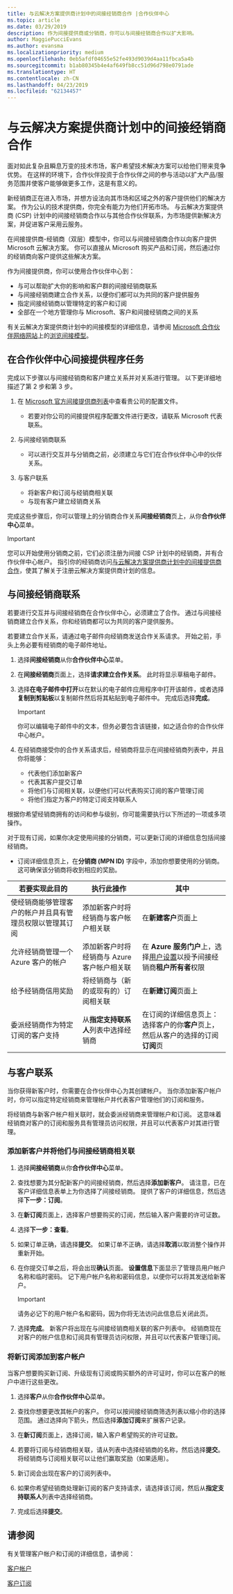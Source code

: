 ```yaml
---
title: 与云解决方案提供商计划中的间接经销商合作 |合作伙伴中心
ms.topic: article
ms.date: 03/29/2019
description: 作为间接提供商或分销商，你可以与间接经销商合作以扩大影响。
author: MaggiePucciEvans
ms.author: evansma
ms.localizationpriority: medium
ms.openlocfilehash: 0eb5afdf04655e52fe493d9039d4aa11fbca5a4b
ms.sourcegitcommit: b1ab80345b4e4af649fb8cc51d96d798e0791ade
ms.translationtype: HT
ms.contentlocale: zh-CN
ms.lasthandoff: 04/23/2019
ms.locfileid: "62134457"
---
```

# <a name="partner-with-indirect-resellers-in-the-cloud-solution-provider-program"></a>与云解决方案提供商计划中的间接经销商合作

面对如此复杂且瞬息万变的技术市场，客户希望技术解决方案可以给他们带来竞争优势。 在这样的环境下，合作伙伴投资于合作伙伴之间的参与活动以扩大产品/服务范围并使客户能够做更多工作，这是有意义的。

新经销商正在进入市场，并想方设法向其市场和区域之外的客户提供他们的解决方案。 作为公认的技术提供商，你完全有能力为他们开拓市场。 与云解决方案提供商 (CSP) 计划中的间接经销商合作以与其他合作伙伴联系，为市场提供新解决方案，并促进客户采用云服务。

在间接提供商-经销商（双层）模型中，你可以与间接经销商合作以向客户提供 Microsoft 云解决方案。 你可以直接从 Microsoft 购买产品和订阅，然后通过你的经销商向客户提供这些解决方案。 

作为间接提供商，你可以使用合作伙伴中心到：

-   与可以帮助扩大你的影响和客户群的间接经销商联系
-   与间接经销商建立合作关系，以便你们都可以为共同的客户提供服务
-   指定间接经销商以管理特定的客户和订阅 
-   全部在一个地方管理你与 Microsoft、客户和间接经销商之间的关系

有关云解决方案提供商计划中的间接模型的详细信息，请参阅 [Microsoft 合作伙伴网络网站]( https://partner.microsoft.com)上的[浏览间接模型](https://partner.microsoft.com/cloud-solution-provider/indirect)。 

## <a name="indirect-provider-tasks-in-the-partner-center"></a>在合作伙伴中心间接提供程序任务

完成以下步骤以与间接经销商和客户建立关系并对关系进行管理。 以下更详细地描述了第 2 步和第 3 步。

1.  在 [Microsoft 官方间接提供商列表](https://partnercenter.microsoft.com/partner/find-a-provider)中查看贵公司的配置文件。 

    -   若要对你公司的间接提供程序配置文件进行更改，请联系 Microsoft 代表联系。<br>

2.  与间接经销商联系

    - 可以进行交互并与分销商之前，必须建立与它们在合作伙伴中心中的伙伴关系。 <br>

3.  与客户联系

    - 将新客户和订阅与经销商相关联
    - 与现有客户建立经销商关系 <br>

完成这些步骤后，你可以管理上的分销商合作关系**间接经销商**页上，从你**合作伙伴中心**菜单。

> [!IMPORTANT]   
> 您可以开始使用分销商之前，它们必须注册为间接 CSP 计划中的经销商，并有合作伙伴中心帐户。 指引你的经销商访问[与云解决方案提供商计划中的间接提供商合作](https://msdn.microsoft.com/partner-center/indirect-reseller-tasks-in-partner-center.md)，使其了解关于注册云解决方案提供商计划的信息。 

## <a name="connect-with-indirect-resellers"></a>与间接经销商联系

若要进行交互并与间接经销商在合作伙伴中心，必须建立了合作。 通过与间接经销商建立合作关系，你和经销商都可以为共同的客户提供服务。

若要建立合作关系，请通过电子邮件向经销商发送合作关系请求。 开始之前，手头上务必要有经销商的电子邮件地址。 

1. 选择**间接经销商**从你**合作伙伴中心**菜单。 

2. 在**间接经销商**页面上，选择**请求建立合作关系**。 此时将显示草稿电子邮件。

3. 选择**在电子邮件中打开**以在默认的电子邮件应用程序中打开该邮件，或者选择**复制到剪贴板**以复制邮件然后将其粘贴到电子邮件中。 完成后选择**完成**。
    > [!IMPORTANT]  
    >  你可以编辑电子邮件中的文本，但务必要包含该链接，如之适合你的合作伙伴中心帐户。

4. 在经销商接受你的合作关系请求后，经销商将显示在间接经销商列表中，并且你将能够： 

    -   代表他们添加新客户
    -   代表其客户提交订单 
    -   将他们与订阅相关联，以便他们可以代表购买订阅的客户管理订阅
    -   将他们指定为客户的特定订阅支持联系人

根据你希望经销商拥有的访问和参与级别，你可能需要执行以下所述的一项或多项操作。

对于现有订阅，如果你决定使用间接的分销商，可以更新订阅的详细信息包括间接经销商。

- 订阅详细信息页上，在**分销商 (MPN ID)** 字段中，添加你想要使用的分销商。 这可确保该分销商将收到相应的奖励。

| **若要实现此目的** | **执行此操作** | **其中** |
|   ------------------   |   -------   |   -----   |
| 使经销商能够管理客户的帐户并且具有管理员权限以管理其订阅 | 添加新客户时将经销商与客户帐户相关联 | 在**新建客户**页面上 |
|允许经销商管理一个 Azure 客户的帐户|添加新客户时将经销商与 Azure 客户帐户相关联|在 **Azure 服务门户**上，选择[用户设置](https://aad.portal.azure.com/#blade/Microsoft_AAD_IAM/UsersManagementMenuBlade/UserSettings)以授予间接经销商**租户所有者**权限|
| 给予经销商信用奖励 | 将经销商与（新的或现有的）订阅相关联 | 在**新建订阅**页面上 |
| 委派经销商作为特定订阅的客户支持 | 从**指定支持联系人**列表中选择经销商 | 在订阅的详细信息页上：选择客户的你**客户**页上，然后从客户的选择的订阅**订阅**页 |










































## <a name="connect-with-customers"></a>与客户联系

当你获得新客户时，你需要在合作伙伴中心为其创建帐户。 当你添加新客户帐户时，你可以指定特定经销商来管理帐户并代表客户管理他们的订阅和服务。 

将经销商与新客户帐户相关联时，就会委派经销商来管理帐户和订阅。 这意味着经销商对客户的订阅和服务具有管理员访问权限，并且可以代表客户对其进行管理。

### <a name="add-new-customers-and-associate-them-with-indirect-resellers"></a>添加新客户并将他们与间接经销商相关联

1.  选择**间接经销商**从你**合作伙伴中心**菜单。 

2.  查找想要为其分配新客户的间接经销商，然后选择**添加新客户**。 请注意，已在客户详细信息表单上为你选择了间接经销商。 提供了客户的详细信息，然后选择**下一步：订阅**。 
3.  在**新订阅**页面上，选择客户想要购买的订阅，然后输入客户需要的许可证数。 

4.  选择**下一步：查看**。

5.  如果订单正确，请选择**提交**。 如果订单不正确，请选择**取消**以取消整个操作并重新开始。

6.  在你提交订单之后，将会出现**确认**页面。 **设置信息**下面显示了管理员用户帐户名称和临时密码。 记下用户帐户名称和密码信息，以便你可以将其发送给新客户。 
    > [!IMPORTANT]  
    > 请务必记下的用户帐户名和密码，因为你将无法访问此信息后关闭此页。

7.  选择**完成**。 新客户将出现在与间接经销商相关联的客户列表中。 经销商现在对客户的帐户信息和订阅具有管理员访问权限，并且可以代表客户管理订阅。

### <a name="add-new-subscriptions-to-customer-accounts"></a>将新订阅添加到客户帐户

当客户想要购买新订阅、升级现有订阅或购买额外的许可证时，你可以在客户的帐户中进行这些更改。 

1.  选择**客户**从你**合作伙伴中心**菜单。 

2.  查找你想要更改其帐户的客户。 你可以按间接经销商筛选列表以缩小你的选择范围。 通过选择向下箭头，然后选择**添加订阅**来扩展客户记录。

3.  在**新订阅**页面上，选择订阅，输入客户希望购买的许可证数。 

4.  若要将订阅与经销商相关联，请从列表中选择经销商的名称，然后选择**提交**。 将经销商与订阅相关联可以让他们赢取奖励（如果适用）。

5.  新订阅会出现在客户的订阅列表中。 

6.  如果你希望经销商处理新订阅的客户支持请求，请选择该订阅，然后从**指定支持联系人**列表中选择经销商。

7.  完成后选择**提交**。 

## <a name="see-also"></a>请参阅

有关管理客户帐户和订阅的详细信息，请参阅：

[客户帐户](customer-accounts.md)

[客户订阅](customer-subscriptions.md)








